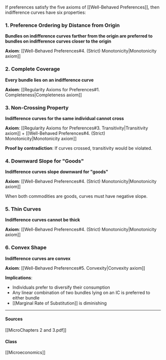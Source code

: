 If preferences satisfy the five axioms of [[Well-Behaved Preferences]], then indifference curves have six properties:

### 1. Preference Ordering by Distance from Origin
**Bundles on indifference curves farther from the origin are preferred to bundles on indifference curves closer to the origin**

**Axiom**: [[Well-Behaved Preferences#4. (Strict) Monotonicity|Monotonicity axiom]]

### 2. Complete Coverage  
**Every bundle lies on an indifference curve**

**Axiom**: [[Regularity Axioms for Preferences#1. Completeness|Completeness axiom]]

### 3. Non-Crossing Property
**Indifference curves for the same individual cannot cross**

**Axiom**: [[Regularity Axioms for Preferences#3. Transitivity|Transitivity axiom]] + [[Well-Behaved Preferences#4. (Strict) Monotonicity|Monotonicity axiom]]

**Proof by contradiction**: If curves crossed, transitivity would be violated.

### 4. Downward Slope for "Goods"
**Indifference curves slope downward for "goods"**

**Axiom**: [[Well-Behaved Preferences#4. (Strict) Monotonicity|Monotonicity axiom]]

When both commodities are goods, curves must have negative slope.

### 5. Thin Curves
**Indifference curves cannot be thick**

**Axiom**: [[Well-Behaved Preferences#4. (Strict) Monotonicity|Monotonicity axiom]]

### 6. Convex Shape
**Indifference curves are convex**  

**Axiom**: [[Well-Behaved Preferences#5. Convexity|Convexity axiom]]

**Implications**:
- Individuals prefer to diversify their consumption
- Any linear combination of two bundles lying on an IC is preferred to either bundle
- [[Marginal Rate of Substitution]] is diminishing

---
#### Sources
[[MicroChapters 2 and 3.pdf]]
#### Class
[[Microeconomics]]